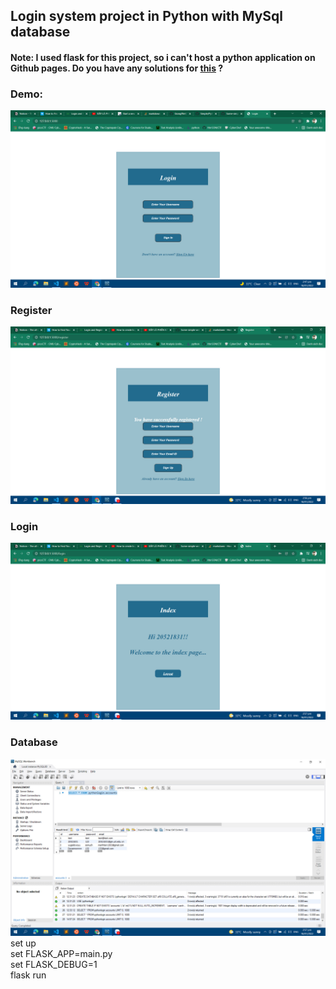 ## Login system project in Python with MySql database   
#### Note: I used flask for this project, so i can't host a python application on Github pages. Do you have any solutions for [this](https://stackoverflow.com/questions/23807039/flask-app-on-github-pages) ?  
### Demo: 
![alt text](https://github.com/GiongfNef/Some-simple-website/blob/main/Python/demo.jpg)  
  
### Register
![alt text](https://github.com/GiongfNef/Some-simple-website/blob/main/Python/register.jpg)  
   
### Login
![alt text](https://github.com/GiongfNef/Some-simple-website/blob/main/Python/login.jpg)  
    
### Database
![alt text](https://github.com/GiongfNef/Some-simple-website/blob/main/Python/database.jpg)  
set up  
set FLASK_APP=main.py  
set FLASK_DEBUG=1  
flask run
